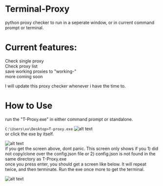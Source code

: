 # Terminal-Proxy
python proxy checker to run in a seperate window, or in current command prompt or terminal.

# Current features:
Check single proxy  
Check proxy list  
save working proxies to "working-<filename>"  
more coming soon  
  
I will update this proxy checker whenever i have the time to.

# How to Use
run the "T-Proxy.exe" in either command prompt or standalone.  
  
``C:\Users\xx\Desktop>T-proxy.exe`` 
![alt text](https://files.catbox.moe/vohye6.PNG)  
or click the exe by itself.  

![alt text](https://files.catbox.moe/bzohd5.PNG)  
if you get the screen above, dont panic. This screen only shows if you 1) did not copy/clone over the config.json file or 2) config.json is not found in the same directory as T-Proxy.exe  
once you press enter, you should get a screen like below. It will repeat twice, and then terminate. Run the exe once more to get the terminal.  

![alt text](https://files.catbox.moe/9mbfx3.PNG)
